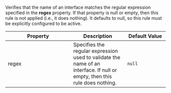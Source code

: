 Verifies that the name of an interface matches the regular expression
specified in the **regex** property. If that property is null or empty,
then this rule is not applied (i.e., it does nothing). It defaults to
null, so this rule must be explicitly configured to be active.

<table>
<colgroup>
<col style="width: 40%" />
<col style="width: 33%" />
<col style="width: 25%" />
</colgroup>
<thead>
<tr class="header">
<th>Property</th>
<th>Description</th>
<th>Default Value</th>
</tr>
</thead>
<tbody>
<tr class="odd">
<td>regex</td>
<td>Specifies the regular expression used to validate the name of an interface. If null or empty, then this rule does nothing.</td>
<td><code>null</code></td>
</tr>
</tbody>
</table>
